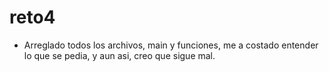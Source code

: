 # reto4
- Arreglado todos los archivos, main y funciones, me a costado entender lo que se pedia, y aun asi, creo que sigue mal.
